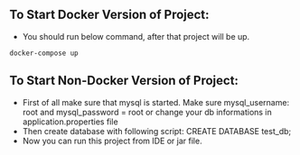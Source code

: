 ## To Start Docker Version of Project:
 - You should run below command, after that project will be up.

```
docker-compose up
```
## To Start Non-Docker Version of Project:

- First of all make sure that mysql is started.
  Make sure mysql_username: root
  and mysql_password = root or change your db informations in application.properties file
- Then create database with following script:
  CREATE DATABASE test_db;
- Now you can run this project from IDE or jar file.



